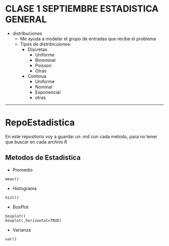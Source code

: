 # CLASE 1 SEPTIEMBRE ESTADISTICA GENERAL
- distribuciones
  - Me ayuda a modelar el grupo de entradas que recibe el problema
  - Tipos de distribicuiones:
    - Discretas
      - Uniforme
      - Binominal
      - Poisson 
      - Otras
    - Continua 
      - Uniforme 
      - Nominal
      - Exponencial
      - otras
--- 
# RepoEstadistica
En este repositorio voy a guardar un .md con cada metodo, para no tener que buscar en cada archivo R

## Metodos de Estadistica
- Promedio 
~~~
mean()
~~~
- Histograma
~~~
hist()
~~~
- BoxPlot
~~~
boxplot()
boxplot(,horizontal=TRUE)
~~~
- Varianza
~~~
var()
~~~
